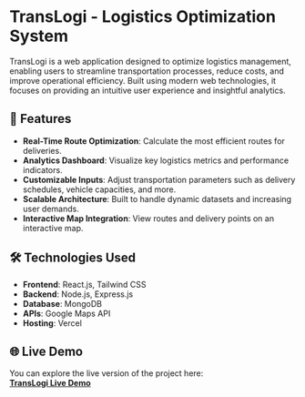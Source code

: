 # TransLogi - Logistics Optimization System

TransLogi is a web application designed to optimize logistics management, enabling users to streamline transportation processes, reduce costs, and improve operational efficiency. Built using modern web technologies, it focuses on providing an intuitive user experience and insightful analytics.

## 🚀 Features

- **Real-Time Route Optimization**: Calculate the most efficient routes for deliveries.
- **Analytics Dashboard**: Visualize key logistics metrics and performance indicators.
- **Customizable Inputs**: Adjust transportation parameters such as delivery schedules, vehicle capacities, and more.
- **Scalable Architecture**: Built to handle dynamic datasets and increasing user demands.
- **Interactive Map Integration**: View routes and delivery points on an interactive map.

## 🛠️ Technologies Used

- **Frontend**: React.js, Tailwind CSS
- **Backend**: Node.js, Express.js
- **Database**: MongoDB
- **APIs**: Google Maps API
- **Hosting**: Vercel

## 🌐 Live Demo

You can explore the live version of the project here:  
**[TransLogi Live Demo](https://translogi-ansh-project.vercel.app/)**


